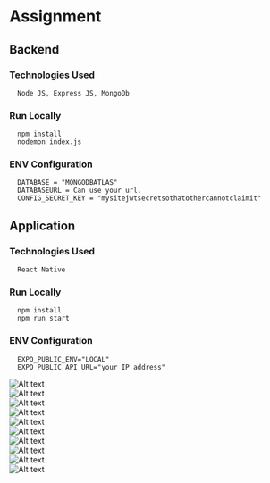 # Assignment

## Backend
   ### Technologies Used
      Node JS, Express JS, MongoDb
   ### Run Locally
      npm install
      nodemon index.js
   ### ENV Configuration
      DATABASE = "MONGODBATLAS"
      DATABASEURL = Can use your url.
      CONFIG_SECRET_KEY = "mysitejwtsecretsothatothercannotclaimit"
         
## Application
   ### Technologies Used
      React Native
   ### Run Locally
      npm install
      npm run start 
   ### ENV Configuration
      EXPO_PUBLIC_ENV="LOCAL"
      EXPO_PUBLIC_API_URL="your IP address" 

![Alt text](https://github.com/Shikharmall/assignmentWhatbyte/blob/4b7cdb2d84719b189ec85e95278f141f8c89b39e/2.jpeg)     
![Alt text](https://github.com/Shikharmall/assignmentWhatbyte/blob/a50c93b6c5c747dc1315ac08eeaaf2f7689c91c2/1.jpeg)     
![Alt text](https://github.com/Shikharmall/assignmentWhatbyte/blob/a50c93b6c5c747dc1315ac08eeaaf2f7689c91c2/3.jpeg)     
![Alt text](https://github.com/Shikharmall/assignmentWhatbyte/blob/a50c93b6c5c747dc1315ac08eeaaf2f7689c91c2/5.jpeg)     
![Alt text](https://github.com/Shikharmall/assignmentWhatbyte/blob/a50c93b6c5c747dc1315ac08eeaaf2f7689c91c2/4.jpeg)     
![Alt text](https://github.com/Shikharmall/assignmentWhatbyte/blob/a50c93b6c5c747dc1315ac08eeaaf2f7689c91c2/9.jpeg)     
![Alt text](https://github.com/Shikharmall/assignmentWhatbyte/blob/a50c93b6c5c747dc1315ac08eeaaf2f7689c91c2/8.jpeg)     
![Alt text](https://github.com/Shikharmall/assignmentWhatbyte/blob/a50c93b6c5c747dc1315ac08eeaaf2f7689c91c2/6.jpeg)     
![Alt text](https://github.com/Shikharmall/assignmentWhatbyte/blob/a50c93b6c5c747dc1315ac08eeaaf2f7689c91c2/7.jpeg)     
![Alt text](https://github.com/Shikharmall/assignmentWhatbyte/blob/a50c93b6c5c747dc1315ac08eeaaf2f7689c91c2/10.jpeg)      
